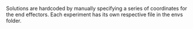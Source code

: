 
Solutions are hardcoded by manually specifying a series of coordinates for the end effectors. Each experiment has its own respective file in the envs folder.
